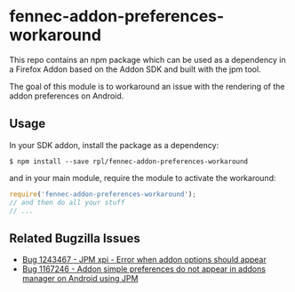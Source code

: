 # fennec-addon-preferences-workaround

This repo contains an npm package which can be used as a dependency in a Firefox Addon based on the
Addon SDK and built with the jpm tool.

The goal of this module is to workaround an issue with the rendering of the addon preferences on Android.

## Usage

In your SDK addon, install the package as a dependency:

```
$ npm install --save rpl/fennec-addon-preferences-workaround
```

and in your main module, require the module to activate the workaround:

```js
require('fennec-addon-preferences-workaround');
// and then do all your stuff
// ...
```

## Related Bugzilla Issues

- [Bug 1243467 - JPM xpi - Error when addon options should appear](https://bugzilla.mozilla.org/show_bug.cgi?id=1243467)
- [Bug 1167246 - Addon simple preferences do not appear in addons manager on Android using JPM](https://bugzilla.mozilla.org/show_bug.cgi?id=1167246)
